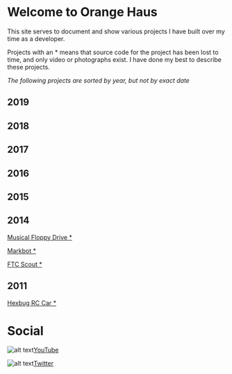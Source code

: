 # Welcome to Orange Haus
This site serves to document and show various projects I have built over my time as a developer.

Projects with an * means that source code for the project has been lost to time, and only video or photographs exist. I have done my best to describe these projects.

*The following projects are sorted by year, but not by exact date*

## 2019

## 2018

## 2017

## 2016

## 2015

## 2014
[Musical Floppy Drive *](http://orange.haus/musicalfloppydrive)

[Markbot *](http://orange.haus/markbot)

[FTC Scout *](http://orange.haus/ftcscout)

## 2011
[Hexbug RC Car *](http://orange.haus/hexbugrc)

# Social
![alt text](https://orange.haus/images/youtube.png "YouTube Logo")[YouTube](https://www.youtube.com/user/thriftshopgames)

![alt text](https://orange.haus/images/twitter.png "Twitter Logo")[Twitter](https://twitter.com/jacobbashista)